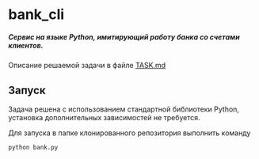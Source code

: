 # bank_cli
##### Сервис на языке Python, имитирующий работу банка со счетами клиентов.
Описание решаемой задачи в файле [TASK.md](https://github.com/wertigo285/bank_cli/blob/main/TASK.md)

## Запуск

Задача решена с использованием стандартной библиотеки Python, установка дополнительных зависимостей не требуется.

Для запуска в папке клонированного репозитория выполнить команду

```
python bank.py
```